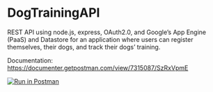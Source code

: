 # DogTrainingAPI
REST API using node.js, express, OAuth2.0, and Google’s App Engine (PaaS) and Datastore for an application where users can register themselves, their dogs, and track their dogs’ training.

Documentation:
https://documenter.getpostman.com/view/7315087/SzRxVpmE

[![Run in Postman](https://run.pstmn.io/button.svg)](https://www.postman.com/run-collection/:collection_id)
